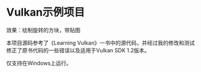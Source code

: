 # Vulkan示例项目

效果：绘制旋转的方块，带贴图

本项目源码参考了《Learning Vulkan》一书中的源代码，并经过我的修改和测试修正了原书代码的一些错误以及适用于Vulkan SDK 1.2版本。

仅支持在Windows上运行。

